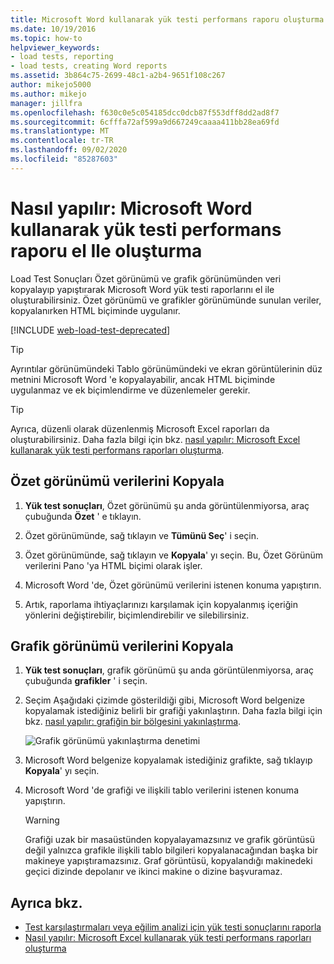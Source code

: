 ```yaml
---
title: Microsoft Word kullanarak yük testi performans raporu oluşturma
ms.date: 10/19/2016
ms.topic: how-to
helpviewer_keywords:
- load tests, reporting
- load tests, creating Word reports
ms.assetid: 3b864c75-2699-48c1-a2b4-9651f108c267
author: mikejo5000
ms.author: mikejo
manager: jillfra
ms.openlocfilehash: f630c0e5c054185dcc0dcb87f553dff8dd2ad8f7
ms.sourcegitcommit: 6cfffa72af599a9d667249caaaa411bb28ea69fd
ms.translationtype: MT
ms.contentlocale: tr-TR
ms.lasthandoff: 09/02/2020
ms.locfileid: "85287603"
---
```

# <a name="how-to-manually-create-a-load-test-performance-report-using-microsoft-word"></a>Nasıl yapılır: Microsoft Word kullanarak yük testi performans raporu el Ile oluşturma

Load Test Sonuçları Özet görünümü ve grafik görünümünden veri kopyalayıp yapıştırarak Microsoft Word yük testi raporlarını el ile oluşturabilirsiniz. Özet görünümü ve grafikler görünümünde sunulan veriler, kopyalanırken HTML biçiminde uygulanır.

[!INCLUDE [web-load-test-deprecated](includes/web-load-test-deprecated.md)]

> [!TIP]
> Ayrıntılar görünümündeki Tablo görünümündeki ve ekran görüntülerinin düz metnini Microsoft Word 'e kopyalayabilir, ancak HTML biçiminde uygulanmaz ve ek biçimlendirme ve düzenlemeler gerekir.

> [!TIP]
> Ayrıca, düzenli olarak düzenlenmiş Microsoft Excel raporları da oluşturabilirsiniz. Daha fazla bilgi için bkz. [nasıl yapılır: Microsoft Excel kullanarak yük testi performans raporları oluşturma](../test/how-to-create-load-test-performance-reports-using-microsoft-excel.md).

## <a name="copy-summary-view-data"></a>Özet görünümü verilerini Kopyala

1. **Yük test sonuçları**, Özet görünümü şu anda görüntülenmiyorsa, araç çubuğunda **Özet** ' e tıklayın.

2. Özet görünümünde, sağ tıklayın ve **Tümünü Seç**' i seçin.

3. Özet görünümünde, sağ tıklayın ve **Kopyala**' yı seçin. Bu, Özet Görünüm verilerini Pano 'ya HTML biçimi olarak işler.

4. Microsoft Word 'de, Özet görünümü verilerini istenen konuma yapıştırın.

5. Artık, raporlama ihtiyaçlarınızı karşılamak için kopyalanmış içeriğin yönlerini değiştirebilir, biçimlendirebilir ve silebilirsiniz.

## <a name="copy-graph-view-data"></a>Grafik görünümü verilerini Kopyala

1. **Yük test sonuçları**, grafik görünümü şu anda görüntülenmiyorsa, araç çubuğunda **grafikler** ' i seçin.

2. Seçim Aşağıdaki çizimde gösterildiği gibi, Microsoft Word belgenize kopyalamak istediğiniz belirli bir grafiği yakınlaştırın. Daha fazla bilgi için bkz. [nasıl yapılır: grafiğin bir bölgesini yakınlaştırma](../test/how-to-zoom-in-on-a-region-of-the-graph-in-load-test-results.md).

     ![Grafik görünümü yakınlaştırma denetimi](../test/media/ltest_zoomcontrol.png)

3. Microsoft Word belgenize kopyalamak istediğiniz grafikte, sağ tıklayıp **Kopyala**' yı seçin.

4. Microsoft Word 'de grafiği ve ilişkili tablo verilerini istenen konuma yapıştırın.

    > [!WARNING]
    > Grafiği uzak bir masaüstünden kopyalayamazsınız ve grafik görüntüsü değil yalnızca grafikle ilişkili tablo bilgileri kopyalanacağından başka bir makineye yapıştıramazsınız. Graf görüntüsü, kopyalandığı makinedeki geçici dizinde depolanır ve ikinci makine o dizine başvuramaz.

## <a name="see-also"></a>Ayrıca bkz.

- [Test karşılaştırmaları veya eğilim analizi için yük testi sonuçlarını raporla](../test/compare-load-test-results.md)
- [Nasıl yapılır: Microsoft Excel kullanarak yük testi performans raporları oluşturma](../test/how-to-create-load-test-performance-reports-using-microsoft-excel.md)
